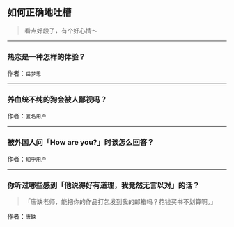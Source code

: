 ## 如何正确地吐槽

> 看点好段子，有个好心情～


 
---

### 热恋是一种怎样的体验？

> 


作者：`岳梦思`

---

### 养血统不纯的狗会被人鄙视吗？

> 


作者：`匿名用户`

---

### 被外国人问「How are you?」时该怎么回答？

> 


作者：`知乎用户`

---

### 你听过哪些感到「他说得好有道理，我竟然无言以对」的话？

> 「唐缺老师，能把你的作品打包发到我的邮箱吗？花钱买书不划算啊。」


作者：`唐缺`
